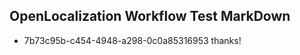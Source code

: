 ## OpenLocalization Workflow Test MarkDown
* 7b73c95b-c454-4948-a298-0c0a85316953 
thanks!<!--HONumber=Mar16_HO1-->
